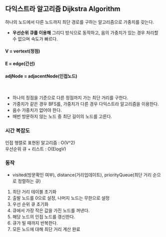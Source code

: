 ## 다익스트라 알고리즘 Dijkstra Algorithm

하나의 노드에서 다른 노드까지 최단 경로를 구하는 알고리즘으로 가중치를 갖는다.


* **우선순위 큐를 이용해** 그리디 방식으로 동작하고, 음의 가중치가 있는 경우 처리할 수 없으며 속도가 빠르다.
  

#### V = vertext(정점) 
#### E = edge(간선) 
#### adjNode = adjacentNode(인접노드)


<br>

- 하나의 정점을 기준으로 다른 정점까지 가는 최단 거리를 구한다.
- 가중치가 같은 경우 BFS를, 가중치가 다른 경우 다익스트라 알고리즘을 이용한다.
- 음수 가중치가 없어야 한다.
- 매번 방문하지 않는 노드 중 최단 길이의 노드를 고른다.

  

### 시간 복잡도
인접 행렬로 표현된 알고리즘 : O(V^2)  
우선순위 큐 + 리스트 : O(ElogV)



### 동작
- visited(방문확인 여부), distance(거리업데이트), priorityQueue(최단 거리 순으로 정렬하는 큐)
1. 최단 거리 테이블 초기화
2. 출발 노드를 0으로 설정, 나머지 노드는 무한으로 설정
3. 우선 순위 큐 초기화
4. 큐에서 가장 작은 값을 가진 노드를 꺼낸다.
5. 해당 노드의 인접 노드를 갱신한다.
6. 큐가 빌 때까지 반복한다.
7. 모든 노드에 대해 최단 거리 계산 완료
   

